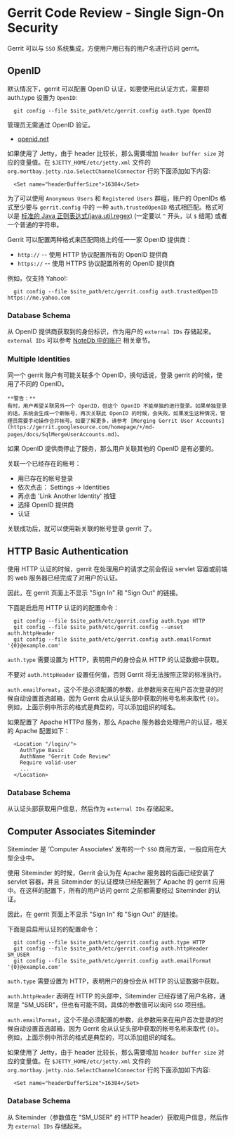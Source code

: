 # Gerrit Code Review - Single Sign-On Security

Gerrit 可以与 `SSO` 系统集成，方便用户用已有的用户名进行访问 gerrit。

## OpenID

默认情况下，gerrit 可以配置 OpenID 认证，如要使用此认证方式，需要将 auth.type 设置为 `OpenID`:

```
  git config --file $site_path/etc/gerrit.config auth.type OpenID
```

管理员无需通过 OpenID 验证。

* [openid.net](http://openid.net/)

如果使用了 Jetty，由于 header 比较长，那么需要增加 `header buffer size` 对应的变量值。在 `$JETTY_HOME/etc/jetty.xml` 文件的 `org.mortbay.jetty.nio.SelectChannelConnector` 行的下面添加如下内容:

```
  <Set name="headerBufferSize">16384</Set>
```

为了可以使用 `Anonymous Users` 和 `Registered Users` 群组，账户的 OpenIDs 格式至少要与 `gerrit.config` 中的 一种 `auth.trustedOpenID` 格式相匹配。格式可以是 [标准的 Java 正则表达式(java.util.regex)](http://download.oracle.com/javase/6/docs/api/java/util/regex/Pattern.html) (一定要以 `^` 开头，以 `$` 结尾) 或者一个普通的字符串。

Gerrit 可以配置两种格式来匹配网络上的任一一家 OpenID 提供商：

* `http://` -- 使用 HTTP 协议配置所有的 OpenID 提供商
* `https://` -- 使用 HTTPS 协议配置所有的 OpenID 提供商

例如，仅支持 Yahoo!:
```
  git config --file $site_path/etc/gerrit.config auth.trustedOpenID https://me.yahoo.com
```

### Database Schema

从 OpenID 提供商获取到的身份标识，作为用户的 `external IDs` 存储起来。`external IDs` 可以参考 [NoteDb 中的账户](config-accounts.md) 相关章节。

### Multiple Identities

同一个 gerrit 账户有可能关联多个 OpenID，换句话说，登录 gerrit 的时候，使用了不同的 OpenID。

```
**警告：**
有时，用户希望关联另外一个 OpenID，但这个 OpenID 不能单独的进行登录。如果单独登录的话，系统会生成一个新帐号，再次关联此 OpenID 的时候，会失败。如果发生这种情况，管理员需要手动操作合并帐号。如要了解更多，请参考 [Merging Gerrit User Accounts](https://gerrit.googlesource.com/homepage/+/md-pages/docs/SqlMergeUserAccounts.md)。
```
如果 OpenID 提供商停止了服务，那么用户关联其他的 OpenID 是有必要的。

关联一个已经存在的帐号：

* 用已存在的帐号登录
* 依次点击： Settings -> Identities
* 再点击 'Link Another Identity' 按钮
* 选择 OpenID 提供商
* 认证

关联成功后，就可以使用新关联的帐号登录 gerrit 了。

## HTTP Basic Authentication

使用 HTTP 认证的时候，gerrit 在处理用户的请求之前会假设 servlet 容器或前端的 web 服务器已经完成了对用户的认证。

因此，在 gerrit 页面上不显示 "Sign In" 和 "Sign Out" 的链接。

下面是启启用 HTTP 认证的的配置命令：

```
  git config --file $site_path/etc/gerrit.config auth.type HTTP
  git config --file $site_path/etc/gerrit.config --unset auth.httpHeader
  git config --file $site_path/etc/gerrit.config auth.emailFormat '{0}@example.com'
```

`auth.type` 需要设置为 HTTP，表明用户的身份会从 HTTP 的认证数据中获取。

不要对 `auth.httpHeader` 设置任何值，否则 Gerrit 将无法按照正常的标准执行。

`auth.emailFormat`，这个不是必须配置的参数，此参数用来在用户首次登录的时候自动设置首选邮箱，因为 Gerrit 会从认证头部中获取的帐号名称来取代 `{0}`。例如，上面示例中所示的格式是典型的，可以添加组织的域名。

如果配置了 Apache HTTPd 服务，那么 Apache 服务器会处理用户的认证，相关的 Apache 配置如下：

```
  <Location "/login/">
    AuthType Basic
    AuthName "Gerrit Code Review"
    Require valid-user
    ...
  </Location>
```

### Database Schema

从认证头部获取用户信息，然后作为 `external IDs` 存储起来。

## Computer Associates Siteminder

Siteminder 是 ‘Computer Associates’ 发布的一个 `SSO` 商用方案，一般应用在大型企业中。

使用 Siteminder 的时候，Gerrit 会认为在 Apache 服务器的后面已经安装了 servlet 容器，并且 Siteminder 的认证模块已经配置到了 Apache 的 gerrit 应用中。在这样的配置下，所有的用户访问 gerrit 之前都需要经过 Siteminder 的认证。

因此，在 gerrit 页面上不显示 "Sign In" 和 "Sign Out" 的链接。

下面是启启用认证的的配置命令：

```
  git config --file $site_path/etc/gerrit.config auth.type HTTP
  git config --file $site_path/etc/gerrit.config auth.httpHeader SM_USER
  git config --file $site_path/etc/gerrit.config auth.emailFormat '{0}@example.com'
```

`auth.type` 需要设置为 HTTP，表明用户的身份会从 HTTP 的认证数据中获取。

`auth.httpHeader`  表明在 HTTP 的头部中，Siteminder 已经存储了用户名称，通常是 "SM_USER"，但也有可能不同，具体的参数值可以询问 `SSO` 项目组。

`auth.emailFormat`，这个不是必须配置的参数，此参数用来在用户首次登录的时候自动设置首选邮箱，因为 Gerrit 会从认证头部中获取的帐号名称来取代 `{0}`。例如，上面示例中所示的格式是典型的，可以添加组织的域名。

如果使用了 Jetty，由于 header 比较长，那么需要增加 `header buffer size` 对应的变量值。在 `$JETTY_HOME/etc/jetty.xml` 文件的 `org.mortbay.jetty.nio.SelectChannelConnector` 行的下面添加如下内容:

```
  <Set name="headerBufferSize">16384</Set>
```


### Database Schema

从 Siteminder（参数值在 "SM_USER" 的 HTTP header）获取用户信息，然后作为 `external IDs` 存储起来。

